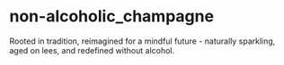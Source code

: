# non-alcoholic_champagne
Rooted in tradition, reimagined for a mindful future - naturally sparkling, aged on lees, and redefined without alcohol.
